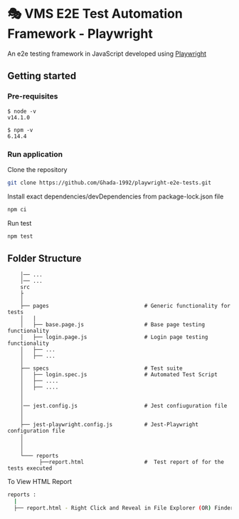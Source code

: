 # 🎭 VMS E2E Test Automation Framework - Playwright

An e2e testing framework in JavaScript developed using [Playwright](https://playwright.dev/)

## Getting started

### Pre-requisites

```
$ node -v
v14.1.0

$ npm -v
6.14.4
``` 

### Run application

Clone the repository

```bash
git clone https://github.com/Ghada-1992/playwright-e2e-tests.git
``` 

Install exact dependencies/devDependencies from package-lock.json file

```bash
npm ci
```

Run test

```bash
npm test
```

## Folder Structure

        │── ...
        │── ...
        src
        ├
        │
        ├── pages                              # Generic functionality for tests
        │   |
        │   ├── base.page.js                   # Base page testing functionality
        │   ├── login.page.js                  # Login page testing functionality
        │   ├── ...
        │   ├── ...
        │
        ├── specs                              # Test suite
        │   ├── login.spec.js                  # Automated Test Script     
        │   ├── ....           
        │   ├── ....    
        │
        │
        │── jest.config.js                     # Jest confiuguration file
        │
        │
        ├── jest-playwright.config.js          # Jest-Playwright configuration file            
        │   
        │               
        │
        └─── reports   
              ├──report.html                   #  Test report of for the tests executed


To View HTML Report

```bash
reports :
  |
  ├── report.html - Right Click and Reveal in File Explorer (OR) Finder     
```